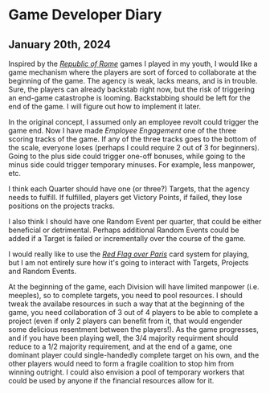 # Game Developer Diary

## January 20th, 2024

Inspired by the [_Republic of Rome_](https://boardgamegeek.com/boardgame/1513/republic-rome) games I played in my youth, I would like a game mechanism where the players are sort of forced to collaborate at the beginning of the game. The agency is weak, lacks means, and is in trouble. Sure, the players can already backstab right now, but the risk of triggering an end-game catastrophe is looming. Backstabbing should be left for the end of the game. I will figure out how to implement it later.

In the original concept, I assumed only an employee revolt could trigger the game end. Now I have made _Employee Engagement_ one of the three scoring tracks of the game. If any of the three tracks goes to the bottom of the scale, everyone loses (perhaps I could require 2 out of 3 for beginners). Going to the plus side could trigger one-off bonuses, while going to the minus side could trigger temporary minuses. For example, less manpower, etc.

I think each Quarter should have one (or three?) Targets, that the agency needs to fulfill. If fulfilled, players get Victory Points, if failed, they lose positions on the projects tracks.

I also think I should have one Random Event per quarter, that could be either beneficial or detrimental. Perhaps additional Random Events could be added if a Target is failed or incrementally over the course of the game.

I would really like to use the [_Red Flag over Paris_](https://boardgamegeek.com/boardgame/296577/red-flag-over-paris) card system for playing, but I am not entirely sure how it's going to interact with Targets, Projects and Random Events.

At the beginning of the game, each Division will have limited manpower (i.e. meeples), so to complete targets, you need to pool resources. I should tweak the availabe resources in such a way that at the beginning of the game, you need collaboration of 3 out of 4 players to be able to complete a project (even if only 2 players can benefit from it, that would engender some delicious resentment between the players!). As the game progresses, and if you have been playing well, the 3/4 majority requirment should reduce to a 1/2 majority requirement, and at the end of a game, one dominant player could single-handedly complete target on his own, and the other players would need to form a fragile coalition to stop him from winning outright. I could also envision a pool of temporary workers that could be used by anyone if the financial resources allow for it.
